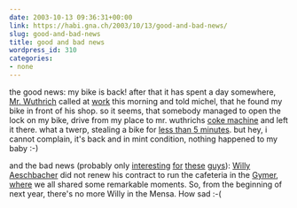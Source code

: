 ```yaml
---
date: 2003-10-13 09:36:31+00:00
link: https://habi.gna.ch/2003/10/13/good-and-bad-news/
slug: good-and-bad-news
title: good and bad news
wordpress_id: 310
categories:
- none
---
```


the good news: my bike is back!
after that it has spent a day somewhere, [Mr. Wuthrich](http://www.moto-wuethrich.ch/) called at [work](https://velokurierbern.ch/) this morning and told michel, that he found my bike in front of his shop. 
so it seems, that somebody managed to open the lock on my bike, drive from my place to mr. wuthrichs [coke machine](http://216.239.59.104/search?q=cache:F_khjardXKkJ:www.swisscom-mobile.ch/Objekte/vipsystemeuploadListe%2520der%2520Automatenstandorte%2520Februar%25202003_.pdf+w%C3%BCthrich+g%C3%BCterstr+3+&hl=de&ie=UTF-8) and left it there.
what a twerp, stealing a bike for [less than 5 minutes](http://www.mapquest.com/directions/europe.adp?go=1&do=nw&1ex=1&ct=EU&1g=FCDLqEpiBC0%253d&1y=CH&1z=3014&1l=GdcpfphCzYc%253d&1ex=1&1a=%5B81-93%5D++RODTMATTSTRASSE&1s=BERN&1c=BERN&2y=CH&2a=Ostermundigenstrasse+105&2c=Bern&2z=&2ah=). but hey, i cannot complain, it's back and in mint condition, nothing happened to my baby :-)

and the bad news (probably only [interesting](https://armand.bild.li/) [for](http://www.arnoldseefeld.com/blog/) [these](http://www.bernhardseefeld.ch/) [guys](http://www.kozary.com/mt/)): [Willy Aeschbacher](http://www.gym-koeniz.ch/adressen/schulleitung.htm) did not renew his contract to run the cafeteria in the [Gymer](http://www.gym-koeniz.ch/), [where](http://www.be.ch/cgi-bin/frameset.exe?http://www.erz.be.ch/zsllfb/html_top/standorte_lerberm.html) we all shared some remarkable moments.
So, from the beginning of next year, there's no more Willy in the Mensa. How sad :-(
